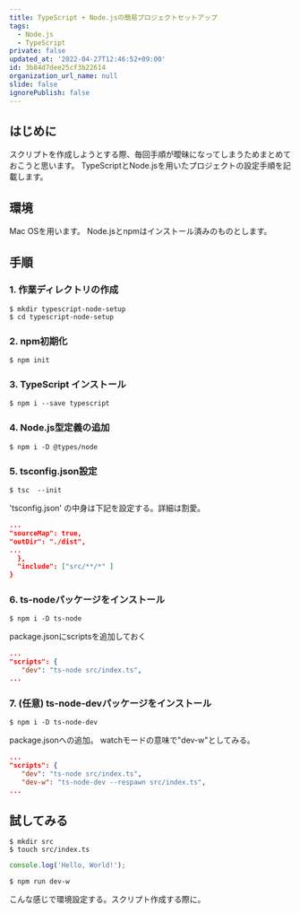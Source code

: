 ```yaml
---
title: TypeScript + Node.jsの簡易プロジェクトセットアップ
tags:
  - Node.js
  - TypeScript
private: false
updated_at: '2022-04-27T12:46:52+09:00'
id: 3b84d7dee25cf3b22614
organization_url_name: null
slide: false
ignorePublish: false
---
```

## はじめに
スクリプトを作成しようとする際、毎回手順が曖昧になってしまうためまとめておこうと思います。
TypeScriptとNode.jsを用いたプロジェクトの設定手順を記載します。

## 環境
Mac OSを用います。 Node.jsとnpmはインストール済みのものとします。

## 手順
### 1. 作業ディレクトリの作成
```bash:./
$ mkdir typescript-node-setup
$ cd typescript-node-setup
```
### 2. npm初期化
```bash:./typescript-node-setup
$ npm init
```
### 3. TypeScript インストール
```bash:./typescript-node-setup
$ npm i --save typescript
```
### 4. Node.js型定義の追加
```bash:./typescript-node-setup
$ npm i -D @types/node
```
### 5. tsconfig.json設定
```bash:./typescript-node-setup
$ tsc  --init
```
'tsconfig.json' の中身は下記を設定する。詳細は割愛。
```bash:./typescript-node-setup/tsconfig.json
...
"sourceMap": true, 
"outDir": "./dist",
...
  },
  "include": ["src/**/*" ]
}
```
### 6. ts-nodeパッケージをインストール
```bash:./typescript-node-setup
$ npm i -D ts-node
```
package.jsonにscriptsを追加しておく
```json:./typescript-node-setup/package.json
...
"scripts": {
   "dev": "ts-node src/index.ts",
...
```
### 7. (任意) ts-node-devパッケージをインストール
```bash:./typescript-node-setup
$ npm i -D ts-node-dev
```
package.jsonへの追加。
watchモードの意味で"dev-w"としてみる。
```json:./typescript-node-setup/package.json
...
"scripts": {
   "dev": "ts-node src/index.ts",
   "dev-w": "ts-node-dev --respawn src/index.ts",   
...
```

## 試してみる
```bash:./typescript-node-setup
$ mkdir src
$ touch src/index.ts
```
```ts:./typescript-node-setup/src/index.ts
console.log('Hello, World!');
```
```bash:./typescript-node-setup
$ npm run dev-w
```
こんな感じで環境設定する。スクリプト作成する際に。
